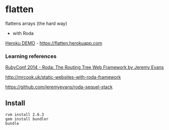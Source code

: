 # flatten
flattens arrays (the hard way)

- with Roda

[Heroku DEMO](https://flatten.herokuapp.com/) - https://flatten.herokuapp.com

### Learning references

[RubyConf 2014 - Roda: The Routing Tree Web Framework by Jeremy Evans](https://www.youtube.com/watch?v=W8zglFFFRMM)

http://mrcook.uk/static-websites-with-roda-framework

https://github.com/jeremyevans/roda-sequel-stack

## Install

```
rvm install 2.6.3
gem install bundler
bundle
```
